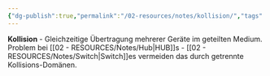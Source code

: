 ```yaml
---
{"dg-publish":true,"permalink":"/02-resources/notes/kollision/","tags":["netzwerk/konflikt","übertragung/gleichzeitig"],"noteIcon":"","updated":"2025-08-28T20:50:30.000+02:00"}
---
```



**Kollision** - Gleichzeitige Übertragung mehrerer Geräte im geteilten Medium.
Problem bei [[02 - RESOURCES/Notes/Hub\|HUB]]s - [[02 - RESOURCES/Notes/Switch\|Switch]]es vermeiden das durch getrennte Kollisions-Domänen.